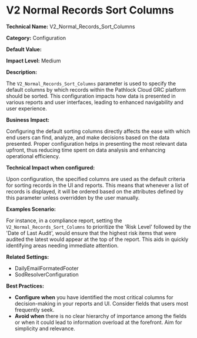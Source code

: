 # V2 Normal Records Sort Columns

**Technical Name:** V2_Normal_Records_Sort_Columns

**Category:** Configuration

**Default Value:**

**Impact Level:** Medium

**Description:**

The `V2_Normal_Records_Sort_Columns` parameter is used to specify the default columns by which records within the Pathlock Cloud GRC platform should be sorted. This configuration impacts how data is presented in various reports and user interfaces, leading to enhanced navigability and user experience.

**Business Impact:**

Configuring the default sorting columns directly affects the ease with which end users can find, analyze, and make decisions based on the data presented. Proper configuration helps in presenting the most relevant data upfront, thus reducing time spent on data analysis and enhancing operational efficiency.

**Technical Impact when configured:**

Upon configuration, the specified columns are used as the default criteria for sorting records in the UI and reports. This means that whenever a list of records is displayed, it will be ordered based on the attributes defined by this parameter unless overridden by the user manually. 

**Examples Scenario:**

For instance, in a compliance report, setting the `V2_Normal_Records_Sort_Columns` to prioritize the 'Risk Level' followed by the 'Date of Last Audit', would ensure that the highest risk items that were audited the latest would appear at the top of the report. This aids in quickly identifying areas needing immediate attention.

**Related Settings:** 

- DailyEmailFormatedFooter
- SodResolverConfiguration

**Best Practices:** 

- **Configure when** you have identified the most critical columns for decision-making in your reports and UI. Consider fields that users most frequently seek.
- **Avoid when** there is no clear hierarchy of importance among the fields or when it could lead to information overload at the forefront. Aim for simplicity and relevance.